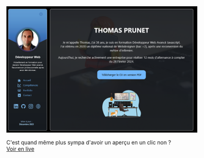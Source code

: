 <img src="https://github.com/thomasprunet/cv/blob/d51cd4ade9ae7cc457f86e8610cc558208d88556/Firefox_Screenshot_2023-12-09T14-24-22.172Z.png" width="500px" />

C'est quand même plus sympa d'avoir un aperçu en un clic non ?<br />
<a href="https://www.thomasprunet.com/cv" target="_blank">Voir en live</a>
